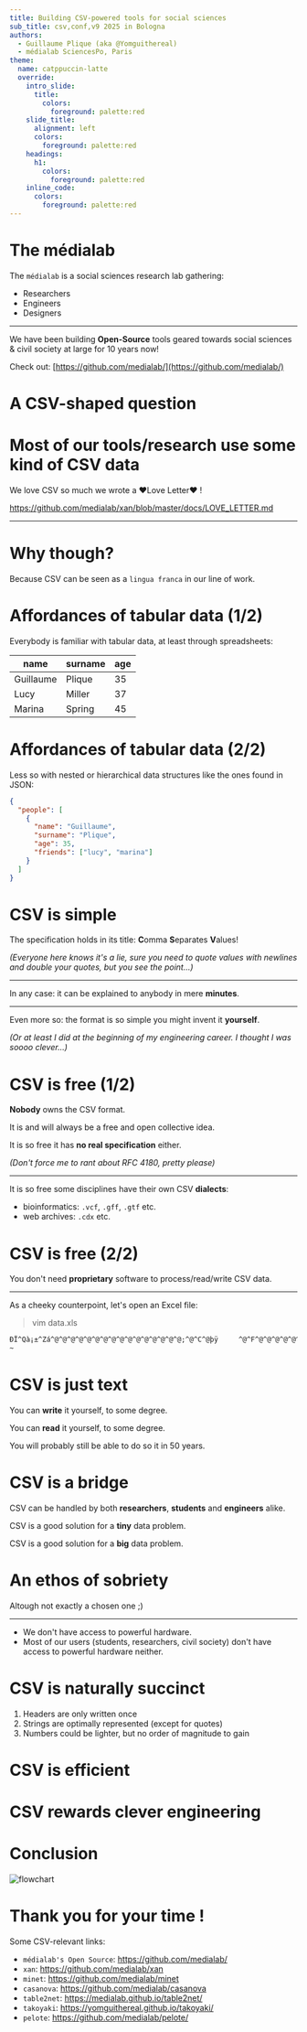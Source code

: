 ```yaml
---
title: Building CSV-powered tools for social sciences
sub_title: csv,conf,v9 2025 in Bologna
authors:
  - Guillaume Plique (aka @Yomguithereal)
  - médialab SciencesPo, Paris
theme:
  name: catppuccin-latte
  override:
    intro_slide:
      title:
        colors:
          foreground: palette:red
    slide_title:
      alignment: left
      colors:
        foreground: palette:red
    headings:
      h1:
        colors:
          foreground: palette:red
    inline_code:
      colors:
        foreground: palette:red
---
```


The médialab
===

The `médialab` is a social sciences research lab gathering:

- Researchers
- Engineers
- Designers

---

We have been building **Open-Source** tools geared towards social sciences & civil society at large for 10 years now!

Check out: [https://github.com/medialab/](https://github.com/medialab/)

<!-- end_slide -->

A CSV-shaped question
===

# Most of our tools/research use some kind of CSV data

We love CSV so much we wrote a ♥Love Letter♥ !

https://github.com/medialab/xan/blob/master/docs/LOVE_LETTER.md

---

# Why though?

Because CSV can be seen as a `lingua franca` in our line of work.

<!-- end_slide -->

Affordances of tabular data (1/2)
===

Everybody is familiar with tabular data, at least through spreadsheets:

<!-- new_line -->
<!-- alignment: center -->

| name      | surname | age |
| --------- | ------- | --- |
| Guillaume | Plique  | 35  |
| Lucy      | Miller  | 37  |
| Marina    | Spring  | 45  |

<!-- new_line -->
<!-- alignment: left -->

<!-- end_slide -->

Affordances of tabular data (2/2)
===

Less so with nested or hierarchical data structures like the ones found in JSON:

```json
{
  "people": [
    {
      "name": "Guillaume",
      "surname": "Plique",
      "age": 35,
      "friends": ["lucy", "marina"]
    }
  ]
}
```

<!-- speaker_note: You can ask anybody to produce/edit tabular data. The same cannot be said of hierarchical data.  -->

<!-- end_slide -->

CSV is simple
===

The specification holds in its title: **C**omma **S**eparates **V**alues!

*(Everyone here knows it's a lie, sure you need to quote values with newlines and double your quotes, but you see the point...)*

---

In any case: it can be explained to anybody in mere **minutes**.

---

Even more so: the format is so simple you might invent it **yourself**.

*(Or at least I did at the beginning of my engineering career. I thought I was soooo clever...)*

<!-- end_slide -->

CSV is free (1/2)
===

**Nobody** owns the CSV format.

It is and will always be a free and open collective idea.

It is so free it has **no real specification** either.

*(Don't force me to rant about RFC 4180, pretty please)*

---

It is so free some disciplines have their own CSV **dialects**:

- bioinformatics: `.vcf`, `.gff`, `.gtf` etc.
- web archives: `.cdx` etc.

<!-- end_slide -->

CSV is free (2/2)
===

You don't need **proprietary** software to process/read/write CSV data.

---

As a cheeky counterpoint, let's open an Excel file:

> vim data.xls

```txt
ÐÏ^Qà¡±^Zá^@^@^@^@^@^@^@^@^@^@^@^@^@^@^@^@;^@^C^@þÿ     ^@^F^@^@^@^@^@^@^@^@^@^@^@^A^@^@^@^H^@^@^@^@^@^@^@^@^P^@^@^B^@^@^@^A^@^@^@þÿÿÿ^@^@^@^@^@^@^@^@ÿÿÿÿÿÿÿÿÿÿÿÿÿÿÿÿÿÿÿÿÿÿÿÿÿÿÿÿÿÿÿÿÿÿÿÿÿÿÿÿÿÿÿÿÿÿÿÿÿÿÿÿÿÿÿÿÿÿÿÿÿÿÿÿÿÿÿÿÿÿÿÿÿÿÿÿÿÿÿÿÿÿÿÿÿÿÿÿÿÿÿÿÿÿÿÿÿÿÿÿÿÿÿÿÿÿÿÿÿÿÿÿÿÿÿÿÿÿÿÿÿÿÿÿÿÿÿÿÿÿÿÿÿÿÿÿÿÿÿÿÿÿÿÿÿÿÿÿÿÿÿÿÿÿÿÿÿÿÿÿÿÿÿÿÿÿÿÿÿÿÿÿÿÿÿÿÿÿÿÿÿÿÿÿÿÿÿÿÿÿÿÿÿÿÿÿÿÿÿÿÿÿÿÿÿÿÿÿÿÿÿÿÿÿÿÿÿÿÿÿÿÿÿÿÿÿÿÿÿÿÿÿÿÿÿÿÿÿÿÿÿÿÿÿÿÿÿÿÿÿÿÿÿÿÿÿÿÿÿÿÿÿÿÿÿÿÿÿÿÿÿÿÿÿÿÿÿÿÿÿÿÿÿÿÿÿÿÿÿÿÿÿÿÿÿÿÿÿÿÿÿÿÿÿÿÿÿÿÿÿÿÿÿÿÿÿÿÿÿÿÿÿÿÿÿÿÿÿÿÿÿÿÿÿÿÿÿÿÿÿÿÿÿÿÿÿÿÿÿÿÿÿÿÿÿÿÿÿÿÿÿÿÿÿÿÿÿÿÿÿÿÿÿÿÿÿÿÿÿÿÿÿÿÿÿÿÿÿÿÿÿÿÿÿÿÿÿÿÿÿÿÿÿÿÿÿÿÿÿÿÿÿÿÿÿÿÿÿÿÿÿÿÿÿÿÿÿÿÿÿÿÿýÿÿÿÿÿÿÿþÿÿÿ^D^@^@^@^E^@^@^@^F^@^@^@^G^@^@^@þÿÿÿ  ^@^@^@þ
~
```

<!-- end_slide -->

CSV is just text
===

You can **write** it yourself, to some degree.

You can **read** it yourself, to some degree.

You will probably still be able to do so it in 50 years.

<!-- end_slide -->

CSV is a bridge
===

CSV can be handled by both **researchers**, **students** and **engineers** alike.

CSV is a good solution for a **tiny** data problem.

CSV is a good solution for a **big** data problem.

<!-- end_slide -->

An ethos of sobriety
===

Altough not exactly a chosen one ;)

---

* We don't have access to powerful hardware.
* Most of our users (students, researchers, civil society) don't have access to powerful hardware neither.

<!-- end_slide -->

CSV is naturally succinct
===

1. Headers are only written once
2. Strings are optimally represented (except for quotes)
3. Numbers could be lighter, but no order of magnitude to gain

<!-- end_slide -->

CSV is efficient
===

<!-- end_slide -->

CSV rewards clever engineering
===

<!-- end_slide -->

Conclusion
===

![flowchart](./img/database-flowchart.png)

<!-- end_slide -->

Thank you for your time !
===

Some CSV-relevant links:

* `médialab's Open Source`: https://github.com/medialab/
* `xan`: https://github.com/medialab/xan
* `minet`: https://github.com/medialab/minet
* `casanova`: https://github.com/medialab/casanova
* `table2net`: https://medialab.github.io/table2net/
* `takoyaki`: https://yomguithereal.github.io/takoyaki/
* `pelote`: https://github.com/medialab/pelote/